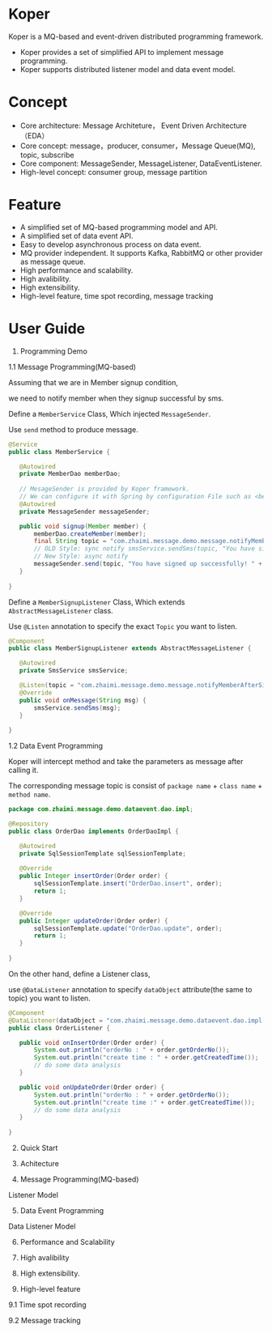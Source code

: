 # Koper
 Koper is a MQ-based and event-driven distributed programming framework.
 * Koper provides a set of simplified API to implement message programming.
 * Koper supports distributed listener model and data event model.
 
# Concept 
 * Core architecture:  Message Architeture， Event Driven Architecture（EDA）
 * Core concept:       message，producer, consumer，Message Queue(MQ), topic, subscribe
 * Core component:     MessageSender, MessageListener, DataEventListener.
 * High-level concept: consumer group, message partition


# Feature
 *  A simplified set of MQ-based programming model and API.
 *  A simplified set of data event API.
  * Easy to develop asynchronous process on data event.
 *  MQ provider independent. It supports Kafka, RabbitMQ or other provider as message queue.
 *  High performance and scalability.
 *  High avalibility.
 *  High extensibility.
 *  High-level feature, time spot recording, message tracking
 
# User Guide
1. Programming Demo

 1.1 Message Programming(MQ-based)
 
 Assuming that we are in Member signup condition, 
 
 we need to notify member when they signup successful by sms.
 
 Define a `MemberService` Class, Which injected `MessageSender`.
 
 Use `send` method to produce message.

 ``` java
 @Service
 public class MemberService {

    @Autowired 
    private MemberDao memberDao;
    
    // MesageSender is provided by Koper framework.
    // We can configure it with Spring by configuration File such as <bean>
    @Autowired
    private MessageSender messageSender;

    public void signup(Member member) {
        memberDao.createMember(member);
        final String topic = "com.zhaimi.message.demo.message.notifyMemberAfterSignup";
        // OLD Style: sync notify smsService.sendSms(topic, "You have signed up successfully!" + member.getPhoneNo());
        // New Style: async notify
        messageSender.send(topic, "You have signed up successfully! " + member.getPhoneNo()");
    }
    
 }
 ```

 Define a `MemberSignupListener` Class, Which extends `AbstractMessageListener` class.
 
 Use `@Listen` annotation to specify the exact `Topic` you want to listen.

 ``` java
 @Component
 public class MemberSignupListener extends AbstractMessageListener {

    @Autowired
    private SmsService smsService;

    @Listen(topic = "com.zhaimi.message.demo.message.notifyMemberAfterSignup")
    @Override
    public void onMessage(String msg) {
        smsService.sendSms(msg);
    }
    
 }
 ```

 1.2 Data Event Programming
 
 Koper will intercept method and take the parameters as message after calling it.
 
 The corresponding message topic is consist of `package name` + `class name` + `method name`.
 ``` java 
 package com.zhaimi.message.demo.dataevent.dao.impl;
 
 @Repository
 public class OrderDao implements OrderDaoImpl {

    @Autowired
    private SqlSessionTemplate sqlSessionTemplate;
    
    @Override
    public Integer insertOrder(Order order) {
        sqlSessionTemplate.insert("OrderDao.insert", order);
        return 1;
    }

    @Override
    public Integer updateOrder(Order order) {
        sqlSessionTemplate.update("OrderDao.update", order);
        return 1;
    }
    
 }
 ```
 
 On the other hand, define a Listener class, 
 
 use `@DataListener` annotation to specify `dataObject` attribute(the same to topic) you want to listen.
 ``` java
 @Component
 @DataListener(dataObject = "com.zhaimi.message.demo.dataevent.dao.impl.OrderMapperImpl")
 public class OrderListener {

    public void onInsertOrder(Order order) {
        System.out.println("orderNo : " + order.getOrderNo());
        System.out.println("create time : " + order.getCreatedTime());
        // do some data analysis
    }

    public void onUpdateOrder(Order order) {
        System.out.println("orderNo : " + order.getOrderNo());
        System.out.println("create time :" + order.getCreatedTime());
        // do some data analysis
    }
    
 }
 ```

2. Quick Start

3. Achitecture

4. Message Programming(MQ-based)
   
 Listener Model

5. Data Event Programming

 Data Listener Model

6. Performance and Scalability

7. High avalibility
8. High extensibility.
9. High-level feature

 9.1 Time spot recording
 
 9.2 Message tracking

